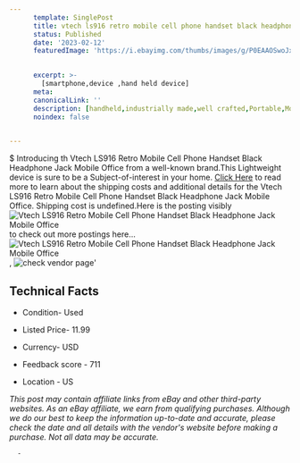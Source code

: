 ```yaml
---
      template: SinglePost
      title: vtech ls916 retro mobile cell phone handset black headphone jack mobile office
      status: Published
      date: '2023-02-12'
      featuredImage: 'https://i.ebayimg.com/thumbs/images/g/P0EAAOSwoJxhC1DW/s-l225.jpg'
       

      excerpt: >-
        [smartphone,device ,hand held device]
      meta:
      canonicalLink: ''
      description: [handheld,industrially made,well crafted,Portable,Mobile,Compact,Convenient,Lightweight,Maneuverable,Man-portable,Miniature,Carriable,Hand-held,Light,Holdable,Transportable,Mobile device,Pocket-sized,On-the-go,Wireless,Cordless,Compact size,Convenient size, smartphone,device ,hand held device]
      noindex: false
      

---
```

$
      Introducing th Vtech LS916 Retro Mobile Cell Phone Handset Black Headphone Jack Mobile Office from a well-known brand.This Lightweight device  is sure to be a Subject-of-interest in your home. [Click Here](https://www.ebay.com/itm/384832423202?hash=item5999ccc522%3Ag%3AP0EAAOSwoJxhC1DW&amdata=enc%3AAQAHAAAA4Hi2tghovr0GAhQvD6Y4A07X9E2PdSj%2BNsDJhGvItK%2Bl4ZbzoSP7eNpVGLaeWKQJNmp2eXlirf3L2Wmk14WZzKqdiylzvp8UHI0HY4FGTZqnwWxQNxgGxWTzf9Qv1wMOatjyxN9FRCLxvn11bea4ndHRfmLewVFsaCRVWSA%2FtXcdhc1J7ZkLj2r1k0aTn4M8vaG62aaAK9AoZXyFvyfboUtEOpd5S%2FyH%2BynKuZDnjNIy%2BdjN4w%2F7xULrmuuigYDNCOvqo4b34VSVhaJ1jiqoi53VWWf%2B%2FH%2F0FZUWc1GGzwBS&mkevt=1&mkcid=1&mkrid=711-53200-19255-0&campid=%253CePNCampaignId%253E&customid=%253CreferenceId%253E&toolid=10049) to read more to learn about the shipping costs and additional details for the Vtech LS916 Retro Mobile Cell Phone Handset Black Headphone Jack Mobile Office. Shipping cost is undefined.Here is the posting visibly ![Vtech LS916 Retro Mobile Cell Phone Handset Black Headphone Jack Mobile Office](https://i.ebayimg.com/thumbs/images/g/P0EAAOSwoJxhC1DW/s-l225.jpg) to check out more postings here... ![Vtech LS916 Retro Mobile Cell Phone Handset Black Headphone Jack Mobile Office](https://i.ebayimg.com/images/g/P0EAAOSwoJxhC1DW/s-l1600.jpg), ![check vendor page](https://origin-galleryplus.ebayimg.com/ws/web/384832423202_2_0_1/225x225.jpg,https://origin-galleryplus.ebayimg.com/ws/web/384832423202_3_0_1/225x225.jpg,https://origin-galleryplus.ebayimg.com/ws/web/384832423202_4_0_1/225x225.jpg)'

      

 ## Technical Facts 



     
      

 - Condition- Used 


      

 - Listed Price- 11.99 


      

 - Currency- USD 


      

 - Feedback score - 711 


      

 - Location - US 


      
      

 *_This post may contain affiliate links from eBay and other third-party websites. As an eBay affiliate, we earn from qualifying purchases. Although we do our best to keep the information up-to-date and accurate, please check the date and all details with the vendor's website before making a purchase. Not all data may be accurate._*




      -
